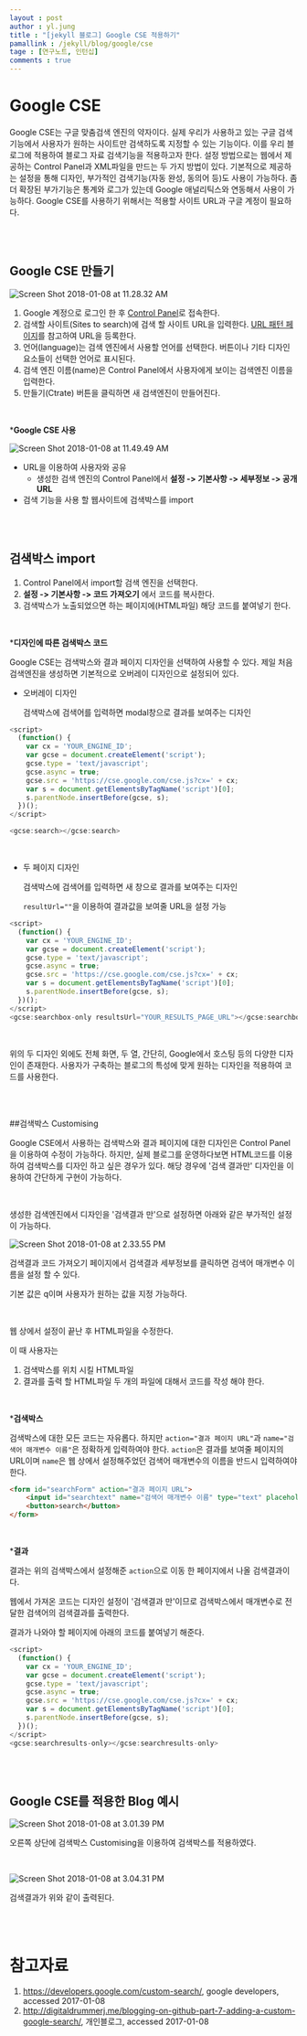 ```yaml
---
layout : post
author : yl.jung
title : "[jekyll 블로그] Google CSE 적용하기"
pamallink : /jekyll/blog/google/cse
tage : [연구노트, 인턴십]
comments : true
---
```


# Google CSE

Google CSE는 구글 맞춤검색 엔진의 약자이다. 실제 우리가 사용하고 있는 구글 검색 기능에서 사용자가 원하는 사이트만 검색하도록 지정할 수 있는 기능이다. 이를 우리 블로그에 적용하여 블로그 자료 검색기능을 적용하고자 한다. 설정 방법으로는 웹에서 제공하는 Control Panel과 XML파일을 만드는 두 가지 방법이 있다. 기본적으로 제공하는 설정을 통해 디자인, 부가적인 검색기능(자동 완성, 동의어 등)도 사용이 가능하다. 좀 더 확장된 부가기능은 통계와 로그가 있는데 Google 애널리틱스와 연동해서 사용이 가능하다. Google CSE를 사용하기 위해서는 적용할 사이트 URL과 구글 계정이 필요하다.

<br>

<br>

## Google CSE 만들기

![Screen Shot 2018-01-08 at 11.28.32 AM](http://res.cloudinary.com/degxeqfok/image/upload/v1515378810/hw5z2ltbtu366je0xwvq.png)

1. Google 계정으로 로그인 한 후 [Control Panel](https://cse.google.com/create/new)로 접속한다.
2. 검색할 사이트(Sites to search)에 검색 할 사이트 URL을 입력한다. [URL 패턴 페이지](https://support.google.com/customsearch/answer/71826)를 참고하여 URL을 등록한다.
3. 언어(language)는 검색 엔진에서 사용할 언어를 선택한다. 버튼이나 기타 디자인 요소들이 선택한 언어로 표시된다.
4. 검색 엔진 이름(name)은 Control Panel에서 사용자에게 보이는 검색엔진 이름을 입력한다.
5. 만들기(Ctrate) 버튼을 클릭하면 새 검색엔진이 만들어진다.

<br>

***Google CSE 사용**

![Screen Shot 2018-01-08 at 11.49.49 AM](http://res.cloudinary.com/degxeqfok/image/upload/v1515379960/nuspb13xfnhwfdklwz9d.png)

- URL을 이용하여 사용자와 공유
  - 생성한 검색 엔진의 Control Panel에서 **설정 -> 기본사항 -> 세부정보 -> 공개 URL** 
- 검색 기능을 사용 할 웹사이트에 검색박스를 import 

<br>

<br>

## 검색박스 import

1. Control Panel에서 import할 검색 엔진을 선택한다.
2. **설정 -> 기본사항 -> 코드 가져오기** 에서 코드를 복사한다.
3. 검색박스가 노출되었으면 하는 페이지에(HTML파일) 해당 코드를 붙여넣기 한다. 

<br>

***디자인에 따른 검색박스 코드**

Google CSE는 검색박스와 결과 페이지 디자인을 선택하여 사용할 수 있다. 제일 처음 검색엔진을 생성하면 기본적으로 오버레이 디자인으로 설정되어 있다.

- 오버레이 디자인

  검색박스에 검색어를 입력하면 modal창으로 결과를 보여주는 디자인

```javascript
<script>
  (function() {
    var cx = 'YOUR_ENGINE_ID';
    var gcse = document.createElement('script');
    gcse.type = 'text/javascript';
    gcse.async = true;
    gcse.src = 'https://cse.google.com/cse.js?cx=' + cx;
    var s = document.getElementsByTagName('script')[0];
    s.parentNode.insertBefore(gcse, s);
  })();
</script>

<gcse:search></gcse:search>
```

<br>

- 두 페이지 디자인

  검색박스에 검색어를 입력하면 새 창으로 결과를 보여주는 디자인

  ```resultUrl=""```을 이용하여 결과값을 보여줄 URL을 설정 가능

```javascript
<script>
  (function() {
    var cx = 'YOUR_ENGINE_ID';
    var gcse = document.createElement('script');
    gcse.type = 'text/javascript';
    gcse.async = true;
    gcse.src = 'https://cse.google.com/cse.js?cx=' + cx;
    var s = document.getElementsByTagName('script')[0];
    s.parentNode.insertBefore(gcse, s);
  })();
</script>
<gcse:searchbox-only resultsUrl="YOUR_RESULTS_PAGE_URL"></gcse:searchbox-only>
```

<br>

위의 두 디자인 외에도 전체 화면, 두 열, 간단히, Google에서 호스팅 등의 다양한 디자인이 존재한다. 사용자가 구축하는 블로그의 특성에 맞게 원하는 디자인을 적용하여 코드를 사용한다.

<br>

<br>

##검색박스 Customising

Google CSE에서 사용하는 검색박스와 결과 페이지에 대한 디자인은 Control Panel을 이용하여 수정이 가능하다. 하지만, 실제 블로그를 운영하다보면 HTML코드를 이용하여 검색박스를 디자인 하고 싶은 경우가 있다. 해당 경우에 '검색 결과만' 디자인을 이용하여 간단하게 구현이 가능하다.

<br>

생성한 검색엔진에서 디자인을 '검색결과 만'으로 설정하면 아래와 같은 부가적인 설정이 가능하다.

![Screen Shot 2018-01-08 at 2.33.55 PM](http://res.cloudinary.com/degxeqfok/image/upload/v1515389717/ojoluzmnhf8zsu25nxqp.png)

검색결과 코드 가져오기 페이지에서 검색결과 세부정보를 클릭하면 검색어 매개변수 이름을 설정 할 수 있다.

기본 값은 q이며 사용자가 원하는 값을 지정 가능하다.

<br>

웹 상에서 설정이 끝난 후 HTML파일을 수정한다. 

이 때 사용자는 

1. 검색박스를 위치 시킬 HTML파일
2. 결과를 출력 할 HTML파일  두 개의 파일에 대해서 코드를 작성 해야 한다.

<br>

***검색박스**

검색박스에 대한 모든 코드는 자유롭다. 하지만  ```action="결과 페이지 URL"```과 ```name="검색어 매개변수 이름"```은 정확하게 입력하여야 한다. ```action```은 결과를 보여줄 페이지의 URL이며 ```name```은 웹 상에서 설정해주었던 검색어 매개변수의 이름을 반드시 입력하여야 한다.  

```html
<form id="searchForm" action="결과 페이지 URL">
	<input id="searchtext" name="검색어 매개변수 이름" type="text" placeholser="Search...">
	<button>search</button>
</form>	
```

<br>

***결과**

결과는 위의 검색박스에서 설정해준 ```action```으로 이동 한 페이지에서 나올 검색결과이다. 

웹에서 가져온 코드는 디자인 설정이 '검색결과 만'이므로 검색박스에서 매개변수로 전달한 검색어의 검색결과를 출력한다.

결과가 나와야 할 페이지에 아래의 코드를 붙여넣기 해준다.

```javascript
<script>
  (function() {
    var cx = 'YOUR_ENGINE_ID';
    var gcse = document.createElement('script');
    gcse.type = 'text/javascript';
    gcse.async = true;
    gcse.src = 'https://cse.google.com/cse.js?cx=' + cx;
    var s = document.getElementsByTagName('script')[0];
    s.parentNode.insertBefore(gcse, s);
  })();
</script>
<gcse:searchresults-only></gcse:searchresults-only>
```

<br>

<br>

## Google CSE를 적용한 Blog 예시

![Screen Shot 2018-01-08 at 3.01.39 PM](http://res.cloudinary.com/degxeqfok/image/upload/v1515391380/jnydq8v39zqc7zujyskn.png)

오른쪽 상단에 검색박스 Customising을 이용하여 검색박스를 적용하였다.

<br>

![Screen Shot 2018-01-08 at 3.04.31 PM](http://res.cloudinary.com/degxeqfok/image/upload/v1515391568/dtv0qvfni0wmcf5mspbv.png)

검색결과가 위와 같이 출력된다.

<br>

<br>

# 참고자료

1. https://developers.google.com/custom-search/, google developers, accessed 2017-01-08
2. http://digitaldrummerj.me/blogging-on-github-part-7-adding-a-custom-google-search/, 개인블로그, accessed 2017-01-08

